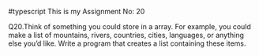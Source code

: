 #typescript This is my Assignment No: 20

Q20.Think of something you could store in a array. For example, you could make a list of mountains, rivers, countries, cities, languages, or anything else you’d like. Write a program that creates a list containing these items.

